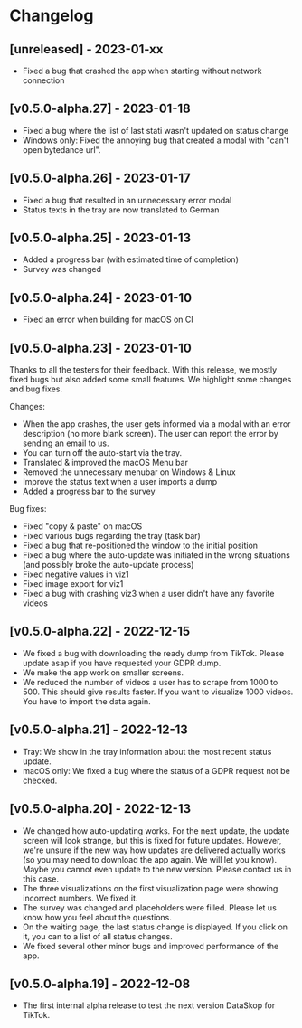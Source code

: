 # Changelog

## [unreleased] - 2023-01-xx

- Fixed a bug that crashed the app when starting without network connection

## [v0.5.0-alpha.27] - 2023-01-18

- Fixed a bug where the list of last stati wasn't updated on status change
- Windows only: Fixed the annoying bug that created a modal with "can't open bytedance url".

## [v0.5.0-alpha.26] - 2023-01-17

- Fixed a bug that resulted in an unnecessary error modal
- Status texts in the tray are now translated to German

## [v0.5.0-alpha.25] - 2023-01-13

- Added a progress bar (with estimated time of completion)
- Survey was changed

## [v0.5.0-alpha.24] - 2023-01-10

- Fixed an error when building for macOS on CI

## [v0.5.0-alpha.23] - 2023-01-10

Thanks to all the testers for their feedback.
With this release, we mostly fixed bugs but also added some small features.
We highlight some changes and bug fixes.

Changes:

- When the app crashes, the user gets informed via a modal with an error description (no more blank screen). The user can report the error by sending an email to us.
- You can turn off the auto-start via the tray.
- Translated & improved the macOS Menu bar
- Removed the unnecessary menubar on Windows & Linux
- Improve the status text when a user imports a dump
- Added a progress bar to the survey

Bug fixes:

- Fixed "copy & paste" on macOS
- Fixed various bugs regarding the tray (task bar)
- Fixed a bug that re-positioned the window to the initial position
- Fixed a bug where the auto-update was initiated in the wrong situations (and possibly broke the auto-update process)
- Fixed negative values in viz1
- Fixed image export for viz1
- Fixed a bug with crashing viz3 when a user didn't have any favorite videos

## [v0.5.0-alpha.22] - 2022-12-15

- We fixed a bug with downloading the ready dump from TikTok. Please update asap if you have requested your GDPR dump.
- We make the app work on smaller screens.
- We reduced the number of videos a user has to scrape from 1000 to 500. This should give results faster. If you want to visualize 1000 videos. You have to import the data again.

## [v0.5.0-alpha.21] - 2022-12-13

- Tray: We show in the tray information about the most recent status update.
- macOS only: We fixed a bug where the status of a GDPR request not be checked.

## [v0.5.0-alpha.20] - 2022-12-13

- We changed how auto-updating works. For the next update, the update screen will look strange, but this is fixed for future updates. However, we're unsure if the new way how updates are delivered actually works (so you may need to download the app again. We will let you know). Maybe you cannot even update to the new version. Please contact us in this case.
- The three visualizations on the first visualization page were showing incorrect numbers. We fixed it.
- The survey was changed and placeholders were filled. Please let us know how you feel about the questions.
- On the waiting page, the last status change is displayed. If you click on it, you can to a list of all status changes.
- We fixed several other minor bugs and improved performance of the app.

## [v0.5.0-alpha.19] - 2022-12-08

- The first internal alpha release to test the next version DataSkop for TikTok.
